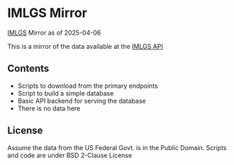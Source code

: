 # IMLGS Mirror

[IMLGS](https://www.ncei.noaa.gov/products/index-marine-lacustrine-samples) Mirror as of 2025-04-06

This is a mirror of the data available at the [IMLGS API](https://www.ngdc.noaa.gov/geosamples-api/swagger-ui/index.html)

## Contents
- Scripts to download from the primary endpoints
- Script to build a simple database
- Basic API backend for serving the database
- There is no data here

## License
Assume the data from the US Federal Govt. is in the Public Domain.
Scripts and code are under BSD 2-Clause License
